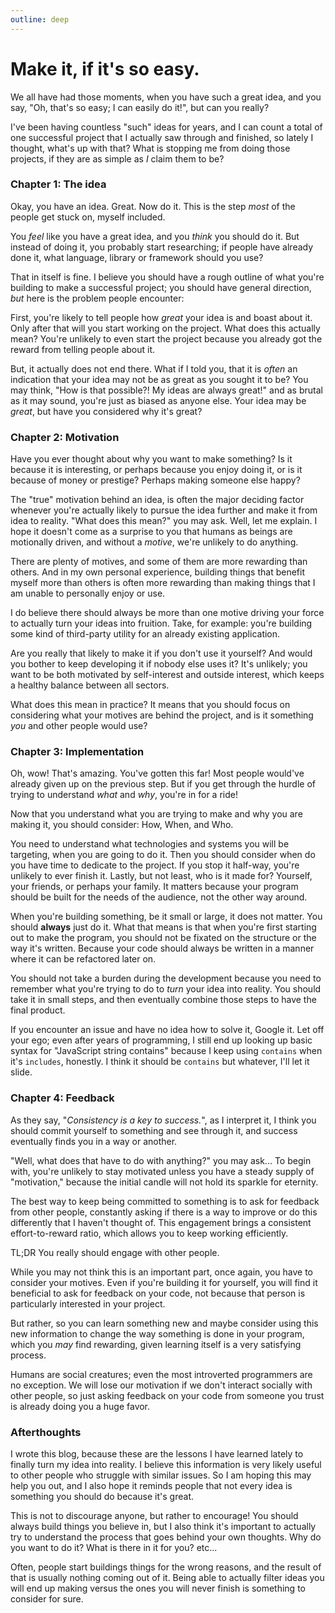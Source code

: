 ```yaml
---
outline: deep
---
```


# Make it, if it's so easy.

We all have had those moments, when you have such a great idea, and you say, "Oh, that's so easy; I can easily do it!", but can you really?

I've been having countless "such" ideas for years, and I can count a total of one successful project that I actually saw through and finished, so lately I thought, what's up with that? What is stopping me from doing those projects, if they are as simple as *I* claim them to be?

### Chapter 1: The idea

Okay, you have an idea. Great. Now do it. This is the step *most* of the people get stuck on, myself included.

You *feel* like you have a great idea, and you *think* you should do it. But instead of doing it, you probably start researching; if people have already done it, what language, library or framework should you use?

That in itself is fine. I believe you should have a rough outline of what you're building to make a successful project; you should have general direction, *but* here is the problem people encounter:

First, you're likely to tell people how *great* your idea is and boast about it. Only after that will you start working on the project. What does this actually mean? You're unlikely to even start the project because you already got the reward from telling people about it.

But, it actually does not end there. What if I told you, that it is *often* an indication that your idea may not be as great as you sought it to be? You may think, "How is that possible?! My ideas are always great!" and as brutal as it may sound, you're just as biased as anyone else. Your idea may be *great*, but have you considered why it's great?

### Chapter 2: Motivation

Have you ever thought about why you want to make something? Is it because it is interesting, or perhaps because you enjoy doing it, or is it because of money or prestige? Perhaps making someone else happy?

The "true" motivation behind an idea, is often the major deciding factor whenever you're actually likely to pursue the idea further and make it from idea to reality. "What does this mean?" you may ask. Well, let me explain. I hope it doesn't come as a surprise to you that humans as beings are motionally driven, and without a *motive*, we're unlikely to do anything.

There are plenty of motives, and some of them are more rewarding than others. And in my own personal experience, building things that benefit myself more than others is often more rewarding than making things that I am unable to personally enjoy or use.

I do believe there should always be more than one motive driving your force to actually turn your ideas into fruition. Take, for example: you're building some kind of third-party utility for an already existing application. 

Are you really that likely to make it if you don't use it yourself? And would you bother to keep developing it if nobody else uses it? It's unlikely; you want to be both motivated by self-interest and outside interest, which keeps a healthy balance between all sectors.

What does this mean in practice? It means that you should focus on considering what your motives are behind the project, and is it something *you* and other people would use?

### Chapter 3: Implementation

Oh, wow! That's amazing. You've gotten this far! Most people would've already given up on the previous step. But if you get through the hurdle of trying to understand *what* and *why*, you're in for a ride!

Now that you understand what you are trying to make and why you are making it, you should consider: How, When, and Who. 

You need to understand what technologies and systems you will be targeting, when you are going to do it. Then you should consider when do you have time to dedicate to the project. If you stop it half-way, you're unlikely to ever finish it. Lastly, but not least, who is it made for? Yourself, your friends, or perhaps your family. It matters because your program should be built for the needs of the audience, not the other way around.

When you're building something, be it small or large, it does not matter. You should **always** just do it. What that means is that when you're first starting out to make the program, you should not be fixated on the structure or the way it's written. Because your code should always be written in a manner where it can be refactored later on.

You should not take a burden during the development because you need to remember what you're trying to do to *turn* your idea into reality. You should take it in small steps, and then eventually combine those steps to have the final product.

If you encounter an issue and have no idea how to solve it, Google it. Let off your ego; even after years of programming, I still end up looking up basic syntax for "JavaScript string contains" because I keep using `contains` when it's `includes`, honestly. I think it should be `contains` but whatever, I'll let it slide.

### Chapter 4: Feedback

As they say, "*Consistency is a key to success.*", as I interpret it, I think you should commit yourself to something and see through it, and success eventually finds you in a way or another. 

"Well, what does that have to do with anything?" you may ask... To begin with, you're unlikely to stay motivated unless you have a steady supply of "motivation," because the initial candle will not hold its sparkle for eternity.

The best way to keep being committed to something is to ask for feedback from other people, constantly asking if there is a way to improve or do this differently that I haven't thought of. This engagement brings a consistent effort-to-reward ratio, which allows you to keep working efficiently.

TL;DR You really should engage with other people.

While you may not think this is an important part, once again, you have to consider your motives. Even if you're building it for yourself, you will find it beneficial to ask for feedback on your code, not because that person is particularly interested in your project. 

But rather, so you can learn something new and maybe consider using this new information to change the way something is done in your program, which you *may* find rewarding, given learning itself is a very satisfying process.

Humans are social creatures; even the most introverted programmers are no exception. We will lose our motivation if we don't interact socially with other people, so just asking feedback on your code from someone you trust is already doing you a huge favor.

### Afterthoughts

I wrote this blog, because these are the lessons I have learned lately to finally turn my idea into reality. I believe this information is very likely useful to other people who struggle with similar issues. So I am hoping this may help you out, and I also hope it reminds people that not every idea is something you should do because it's great.

This is not to discourage anyone, but rather to encourage! You should always build things you believe in, but I also think it's important to actually try to understand the process that goes behind your own thoughts. Why do you want to do it? What is there in it for you? etc...

Often, people start buildings things for the wrong reasons, and the result of that is usually nothing coming out of it. Being able to actually filter ideas you will end up making versus the ones you will never finish is something to consider for sure.